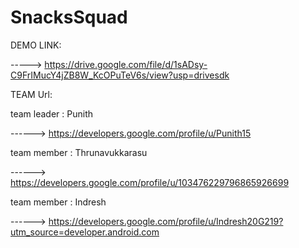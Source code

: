 # SnacksSquad

DEMO LINK:

-----> https://drive.google.com/file/d/1sADsy-C9FrIMucY4jZB8W_KcOPuTeV6s/view?usp=drivesdk

TEAM Url:

team leader : Punith

------> https://developers.google.com/profile/u/Punith15

team member : Thrunavukkarasu

------> https://developers.google.com/profile/u/103476229796865926699

team member : Indresh

------> https://developers.google.com/profile/u/Indresh20G219?utm_source=developer.android.com
